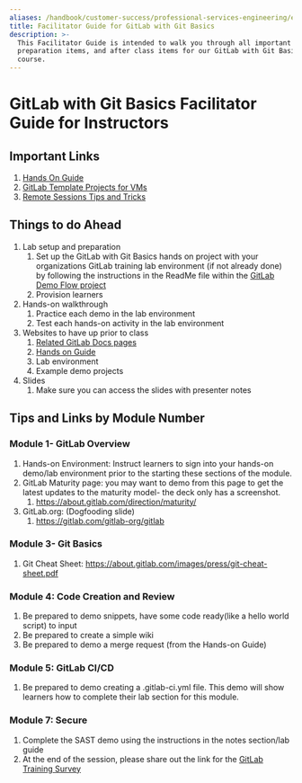```yaml
---
aliases: /handbook/customer-success/professional-services-engineering/education-services/fg-gitlabwithgitbasics.html
title: Facilitator Guide for GitLab with Git Basics
description: >-
  This Facilitator Guide is intended to walk you through all important links,
  preparation items, and after class items for our GitLab with Git Basics
  course.
---
```

# GitLab with Git Basics Facilitator Guide for Instructors

## Important Links

1. [Hands On Guide](https://about.gitlab.com/handbook/customer-success/professional-services-engineering/education-services/gitbasicshandson.html)
2. [GitLab Template Projects for VMs](https://gitlab.com/gitlab-com/customer-success/professional-services-group/partner-training-template-projects/gitlab-with-git-basics)
3. [Remote Sessions Tips and Tricks](https://about.gitlab.com/handbook/customer-success/professional-services-engineering/remote-training-tips/)


## Things to do Ahead

1. Lab setup and preparation
    1. Set up the GitLab with Git Basics hands on project with your organizations GitLab training lab environment (if not already done) by following the instructions in the ReadMe file within the [GitLab Demo Flow project](https://gitlab.com/gitlab-com/customer-success/professional-services-group/partner-training-template-projects/gitlab-with-git-basics/gitlab-flow-demo)
    2. Provision learners
2. Hands-on walkthrough
    1. Practice each demo in the lab environment
    2. Test each hands-on activity in the lab environment
3. Websites to have up prior to class
    1. [Related GitLab Docs pages](https://docs.gitlab.com/ee/gitlab-basics/)
    2. [Hands on Guide](https://about.gitlab.com/handbook/customer-success/professional-services-engineering/education-services/gitbasicshandson.html)
    3. Lab environment
    4. Example demo projects
4. Slides
    1. Make sure you can access the slides with presenter notes

## Tips and Links by Module Number

### Module 1- GitLab Overview

1. Hands-on Environment: Instruct learners to sign into your hands-on demo/lab environment  prior to the starting these sections of the module.
2. GitLab Maturity page: you may want to demo from this page to get the latest updates to the maturity model- the deck only has a screenshot.
    1. <https://about.gitlab.com/direction/maturity/>
3. GitLab.org: (Dogfooding slide)
    1. <https://gitlab.com/gitlab-org/gitlab>

### Module 3- Git Basics

1. Git Cheat Sheet: <https://about.gitlab.com/images/press/git-cheat-sheet.pdf>

### Module 4: Code Creation and Review

1. Be prepared to demo snippets, have some code ready(like a hello world script) to input
2. Be prepared to create a simple wiki
3. Be prepared to demo a merge request (from the Hands-on Guide)

### Module 5: GitLab CI/CD

1. Be prepared to demo creating a .gitlab-ci.yml file. This demo will show learners how to complete their lab section for this module.

### Module 7: Secure

1. Complete the SAST demo using the instructions in the notes section/lab guide
2. At the end of the session, please share out the link for the [GitLab Training Survey](https://www.surveymonkey.com/r/proservtraining)
